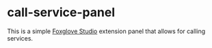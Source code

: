# call-service-panel

This is a simple [Foxglove Studio](http://foxglove.dev/studio) extension panel that allows for calling services.